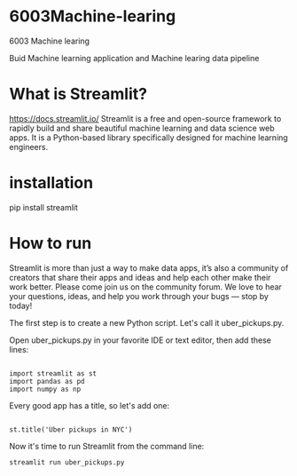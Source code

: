 # 6003Machine-learing
6003 Machine learing

Buid Machine learning application and Machine learing data pipeline

# What is Streamlit?
https://docs.streamlit.io/
Streamlit is a free and open-source framework to rapidly build and share beautiful machine learning and data science web apps. It is a Python-based library specifically designed for machine learning engineers.

# installation 
pip install streamlit

# How to run
Streamlit is more than just a way to make data apps, it’s also a community of creators that share their apps and ideas and help each other make their work better. Please come join us on the community forum. We love to hear your questions, ideas, and help you work through your bugs — stop by today!

The first step is to create a new Python script. Let's call it uber_pickups.py.

Open uber_pickups.py in your favorite IDE or text editor, then add these lines:
```

import streamlit as st
import pandas as pd
import numpy as np
```

Every good app has a title, so let's add one:
```

st.title('Uber pickups in NYC')
```

Now it's time to run Streamlit from the command line:
```
streamlit run uber_pickups.py
```
